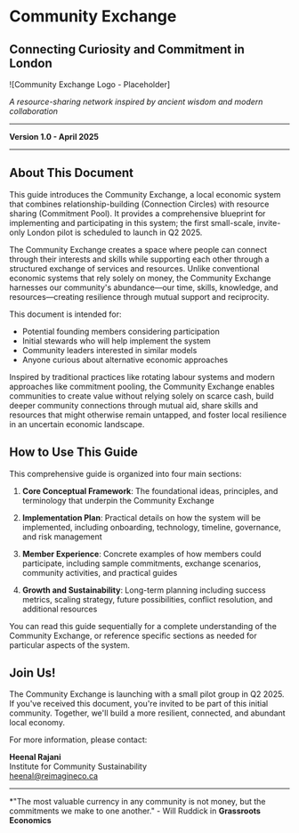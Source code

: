 # Community Exchange
## Connecting Curiosity and Commitment in London

![Community Exchange Logo - Placeholder]

*A resource-sharing network inspired by ancient wisdom and modern collaboration*

---

**Version 1.0 - April 2025**

---

## About This Document

This guide introduces the Community Exchange, a local economic system that combines relationship-building (Connection Circles) with resource sharing (Commitment Pool). It provides a comprehensive blueprint for implementing and participating in this system; the first small-scale, invite-only London pilot is scheduled to launch in Q2 2025.

The Community Exchange creates a space where people can connect through their interests and skills while supporting each other through a structured exchange of services and resources. Unlike conventional economic systems that rely solely on money, the Community Exchange harnesses our community's abundance—our time, skills, knowledge, and resources—creating resilience through mutual support and reciprocity.

This document is intended for:
- Potential founding members considering participation
- Initial stewards who will help implement the system
- Community leaders interested in similar models
- Anyone curious about alternative economic approaches

Inspired by traditional practices like rotating labour systems and modern approaches like commitment pooling, the Community Exchange enables communities to create value without relying solely on scarce cash, build deeper community connections through mutual aid, share skills and resources that might otherwise remain untapped, and foster local resilience in an uncertain economic landscape.

## How to Use This Guide

This comprehensive guide is organized into four main sections:

1. **Core Conceptual Framework**: The foundational ideas, principles, and terminology that underpin the Community Exchange
   
2. **Implementation Plan**: Practical details on how the system will be implemented, including onboarding, technology, timeline, governance, and risk management
   
3. **Member Experience**: Concrete examples of how members could participate, including sample commitments, exchange scenarios, community activities, and practical guides
   
4. **Growth and Sustainability**: Long-term planning including success metrics, scaling strategy, future possibilities, conflict resolution, and additional resources

You can read this guide sequentially for a complete understanding of the Community Exchange, or reference specific sections as needed for particular aspects of the system.

## Join Us!

The Community Exchange is launching with a small pilot group in Q2 2025. If you've received this document, you're invited to be part of this initial community. Together, we'll build a more resilient, connected, and abundant local economy.

For more information, please contact:

**Heenal Rajani**  
Institute for Community Sustainability  
heenal@reimagineco.ca

---

*"The most valuable currency in any community is not money, but the commitments we make to one another." - Will Ruddick in **Grassroots Economics**